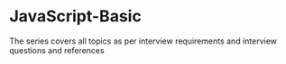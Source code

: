 # JavaScript-Basic
The series covers all topics as per interview requirements and interview questions and references
